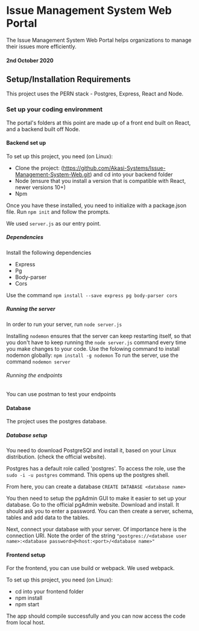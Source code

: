 # Issue Management System Web Portal
The Issue Management System Web Portal helps organizations to manage their issues more efficiently. 

#### 2nd October 2020

## Setup/Installation Requirements

This project uses the PERN stack - Postgres, Express, React and Node.

### Set up your coding environment

The portal's folders at this point are made up of a front end built on React, and a backend built off Node. 

#### Backend set up
To set up this project, you need (on Linux):
* Clone the project: (https://github.com/Akasi-Systems/Issue-Management-System-Web.git) and cd into your backend folder
* Node (ensure that you install a version that is compatible with React, newer versions 10+)
* Npm 

Once you have these installed, you need to initialize with a package.json file. Run ```npm init``` and follow the prompts.  

We used ```server.js``` as our entry point.

##### Dependencies

Install the following dependencies

* Express
* Pg
* Body-parser
* Cors

Use the command ```npm install --save express pg body-parser cors```


##### Running the server

In order to run your server, run ```node server.js```

Installing ```nodemon``` ensures that the server can keep restarting itself, so that you don't have to keep running the ```node server.js``` command every time you make changes to your code. Use the folowing command to install nodemon globally: ```npm install -g nodemon``` To run the server, use the command ```nodemon server``` 

###### Running the endpoints
You can use postman to test your endpoints


#### Database

The project uses the postgres database.

##### Database setup

You need to download PostgreSQl and install it, based on your Linux distribution. (check the official website). 

Postgres has a default role called 'postgres'. To access the role, use the ```sudo -i -u postgres``` command. This opens up the postgres shell. 

From here, you can create a database ```CREATE DATABASE <database name>```

You then need to setup the pgAdmin GUI to make it easier to set up your database. Go to the official pgAdmin website. Download and install. 
It should ask you to enter a password. You can then create a server, schema, tables and add data to the tables. 

Next, connect your database with your server. Of importance here is the connection URI. Note the order of the string
```"postgres://<database user name>:<database password>@<host:<port>/<database name>"```


#### Frontend setup
For the frontend, you can use build or webpack. We used webpack.

To set up this project, you need (on Linux):
* cd into your frontend folder
* npm install
* npm start 

The app should compile successfully and you can now access the code from local host.
